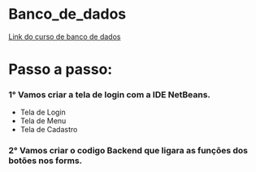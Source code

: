 # Banco_de_dados

[Link do curso de banco de dados](https://www.youtube.com/watch?v=wS0pejrkusU&list=PLJIP7GdByOyvpQ7EbzucVHocSAG7_EZQZ&index=3)

# Passo a passo:

### 1° Vamos criar a tela de login com a IDE NetBeans.

- Tela de Login
- Tela de Menu
- Tela de Cadastro

### 2° Vamos criar o codigo Backend que ligara as funções dos botões nos forms.